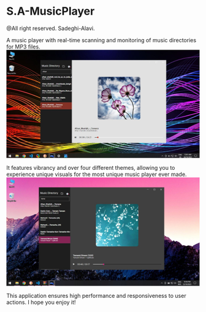 # S.A-MusicPlayer

@All right reserved. Sadeghi-Alavi.

A music player with real-time scanning and monitoring of music directories for MP3 files. 
![Image 1](screenshot3.JPG)

It features vibrancy and over four different themes, allowing you to experience unique visuals for the most unique music player ever made.
![Image 2](screenshot2.JPG)

This application ensures high performance and responsiveness to user actions.
I hope you enjoy it!
